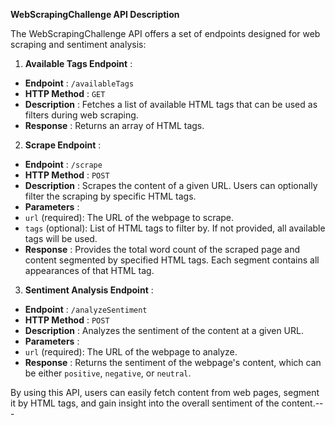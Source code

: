 **WebScrapingChallenge API Description** 

The WebScrapingChallenge API offers a set of endpoints designed for web scraping and sentiment analysis: 
1. **Available Tags Endpoint** : 
- **Endpoint** : `/availableTags` 
- **HTTP Method** : `GET` 
- **Description** : Fetches a list of available HTML tags that can be used as filters during web scraping. 
- **Response** : Returns an array of HTML tags. 
2. **Scrape Endpoint** : 
- **Endpoint** : `/scrape` 
- **HTTP Method** : `POST` 
- **Description** : Scrapes the content of a given URL. Users can optionally filter the scraping by specific HTML tags. 
- **Parameters** : 
- `url` (required): The URL of the webpage to scrape. 
- `tags` (optional): List of HTML tags to filter by. If not provided, all available tags will be used. 
- **Response** : Provides the total word count of the scraped page and content segmented by specified HTML tags. Each segment contains all appearances of that HTML tag. 
3. **Sentiment Analysis Endpoint** : 
- **Endpoint** : `/analyzeSentiment` 
- **HTTP Method** : `POST` 
- **Description** : Analyzes the sentiment of the content at a given URL. 
- **Parameters** : 
- `url` (required): The URL of the webpage to analyze. 
- **Response** : Returns the sentiment of the webpage's content, which can be either `positive`, `negative`, or `neutral`.

By using this API, users can easily fetch content from web pages, segment it by HTML tags, and gain insight into the overall sentiment of the content.---
